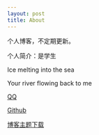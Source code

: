 ```yaml
---
layout: post
title: About
---
```

<p>
	个人博客，不定期更新。
</p>

<p>
    个人简介：是学生
</p>

<p>
    Ice melting into the sea
</p>

<p>
    Your river flowing back to me
</p>

<p>
    <a href="http://wpa.qq.com/msgrd?v=3&uin=2587063514&site=qq&menu=yes">QQ</a>
</p>

<p>
    <a href="https://github.com/Star-Striker">Github</a>
</p>

<p>
    <a href="https://github.com/benradford/Slate-and-Simple-Jekyll-Theme">博客主题下载</a>
</p>

